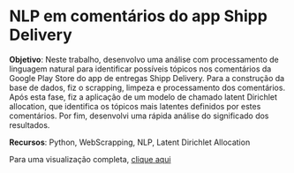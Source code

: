 # NLP em comentários do app Shipp Delivery

**Objetivo**: Neste trabalho, desenvolvo uma análise com processamento de linguagem natural para identificar possíveis tópicos nos comentários da Google Play Store do app de entregas Shipp Delivery. Para a construção da base de dados, fiz o scrapping, limpeza e processamento dos comentários. Após esta fase, fiz a aplicação de um modelo de chamado latent Dirichlet allocation, que identifica os tópicos mais latentes definidos por estes comentários. Por fim, desenvolvi uma rápida análise do significado dos resultados.

**Recursos**: Python, WebScrapping, NLP, Latent Dirichlet Allocation

Para uma visualização completa, <a href='https://nbviewer.jupyter.org/github/vr-rodrigues/shipp_delivery_nlp/blob/master/shipp_delivery_dataviz.ipynb'> clique aqui</a>
